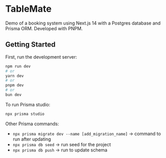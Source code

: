 # TableMate

Demo of a booking system using Next.js 14 with a Postgres database and Prisma ORM.
Developed with PNPM.

## Getting Started

First, run the development server:

```bash
npm run dev
# or
yarn dev
# or
pnpm dev
# or
bun dev
```

To run Prisma studio:

```bash
npx prisma studio
```

Other Prisma commands:

- `npx prisma migrate dev --name [add_migration_name]` -> command to run after updating
- `npx prisma db seed` -> run seed for the project
- `npx prisma db push` -> run to update schema
